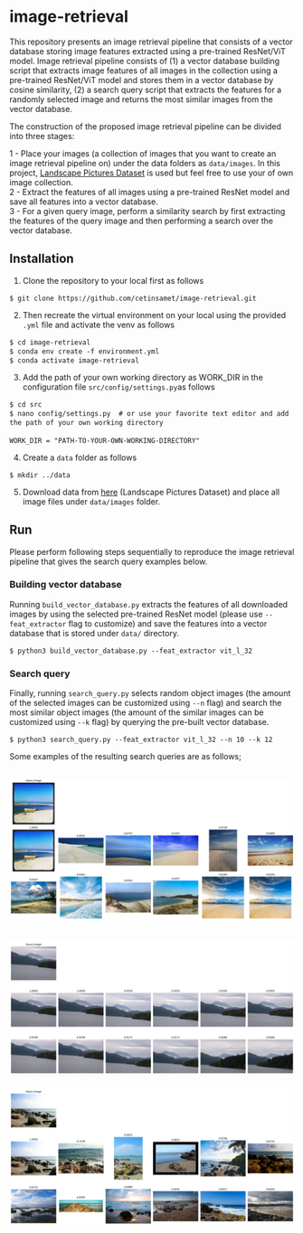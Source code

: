# image-retrieval

This repository presents an image retrieval pipeline that consists of a vector database storing image features extracted using a pre-trained ResNet/ViT model. Image retrieval pipeline consists of (1) a vector database building script that extracts image features of all images in the collection using a pre-trained ResNet/ViT model and stores them in a vector database by cosine similarity, (2) a search query script that extracts the features for a randomly selected image and returns the most similar images from the vector database.

The construction of the proposed image retrieval pipeline can be divided into three stages:

1 - Place your images (a collection of images that you want to create an image retrieval pipeline on) under the data folders as ```data/images```. In this project, [Landscape Pictures Dataset](https://www.kaggle.com/datasets/arnaud58/landscape-pictures) is used but feel free to use your of own image collection.   
2 - Extract the features of all images using a pre-trained ResNet model and save all features into a vector database.  
3 - For a given query image, perform a similarity search by first extracting the features of the query image and then performing a search over the vector database.  

## Installation
1. Clone the repository to your local first as follows    
```    
$ git clone https://github.com/cetinsamet/image-retrieval.git
```

2. Then recreate the virtual environment on your local using the provided ```.yml``` file and activate the venv as follows    
```
$ cd image-retrieval  
$ conda env create -f environment.yml
$ conda activate image-retrieval
```

3. Add the path of your own working directory as WORK_DIR in the configuration file ```src/config/settings.py```as follows
```
$ cd src
$ nano config/settings.py  # or use your favorite text editor and add the path of your own working directory

WORK_DIR = "PATH-TO-YOUR-OWN-WORKING-DIRECTORY"
```

4. Create a ```data``` folder as follows
```
$ mkdir ../data
```

5. Download data from [here](https://www.kaggle.com/datasets/arnaud58/landscape-pictures) (Landscape Pictures Dataset) and place all image files under ```data/images``` folder.

## Run
Please perform following steps sequentially to reproduce the image retrieval pipeline that gives the search query examples below.

### Building vector database
Running ```build_vector_database.py``` extracts the features of all downloaded images by using the selected pre-trained ResNet model (please use ```--feat_extractor``` flag to customize) and save the features into a vector database that is stored under ```data/``` directory.

```    
$ python3 build_vector_database.py --feat_extractor vit_l_32
```

### Search query
Finally, running ```search_query.py``` selects random object images (the amount of the selected images can be customized using ```--n``` flag) and search the most similar object images (the amount of the similar images can be customized using ```--k``` flag) by querying the pre-built vector database. 
```    
$ python3 search_query.py --feat_extractor vit_l_32 --n 10 --k 12
```

Some examples of the resulting search queries are as follows;

![img.png](results/results_vit_l_32/query_001.jpg)
---
![img.png](results/results_vit_l_32/query_002.jpg)
---
![img.png](results/results_vit_l_32/query_003.jpg)

